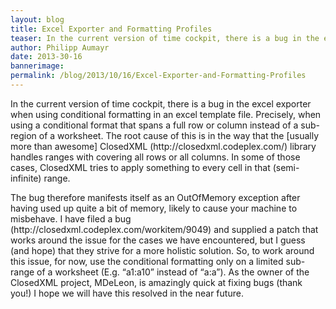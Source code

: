 ```yaml
---
layout: blog
title: Excel Exporter and Formatting Profiles
teaser: In the current version of time cockpit, there is a bug in the excel exporter when using conditional formatting in an excel template file. Precisely, when using a conditional format that spans a full row or column instead of a sub-region of a worksheet. The root cause of this is in the way that the [usually more than awesome] ClosedXML (http://closedxml.codeplex.com/) library handles ranges with covering all rows or all columns. In some of those cases, ClosedXML tries to apply something to every cell in that (semi-infinite) range.
author: Philipp Aumayr
date: 2013-30-16
bannerimage: 
permalink: /blog/2013/10/16/Excel-Exporter-and-Formatting-Profiles
---
```


<p xmlns="http://www.w3.org/1999/xhtml">In the current version of time cockpit, there is a bug in the excel exporter when using conditional formatting in an excel template file. Precisely, when using a conditional format that spans a full row or column instead of a sub-region of a worksheet. The root cause of this is in the way that the [usually more than awesome] ClosedXML (http://closedxml.codeplex.com/) library handles ranges with covering all rows or all columns. In some of those cases, ClosedXML tries to apply something to every cell in that (semi-infinite) range.</p><p xmlns="http://www.w3.org/1999/xhtml">The bug therefore manifests itself as an OutOfMemory exception after having used up quite a bit of memory, likely to cause your machine to misbehave. I have filed a bug (http://closedxml.codeplex.com/workitem/9049) and supplied a patch that works around the issue for the cases we have encountered, but I guess (and hope) that they strive for a more holistic solution. So, to work around this issue, for now, use the conditional formatting only on a limited sub-range of a worksheet (E.g. “a1:a10” instead of “a:a”). As the owner of the ClosedXML project, MDeLeon, is amazingly quick at fixing bugs (thank you!) I hope we will have this resolved in the near future.</p>